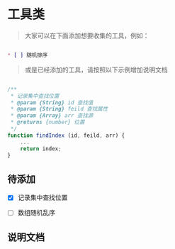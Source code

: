 # 工具类

> 大家可以在下面添加想要收集的工具，例如：

```markdown

* [ ] 随机排序

```


> 或是已经添加的工具，请按照以下示例增加说明文档

```js

/**
 * 记录集中查找位置
 * @param {String} id 查找值
 * @param {String} feild 查找属性
 * @param {Array} arr 查找源
 * @returns {number} 位置
 */
function findIndex (id, feild, arr) {
    ...
    return index;
}


```


## 待添加
* [x] 记录集中查找位置
* [ ] 数组随机乱序


## 说明文档
